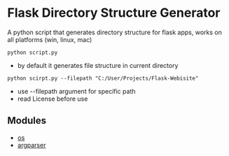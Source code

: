 # Flask Directory Structure Generator

A python script that generates directory structure for flask apps, works on all platforms (win, linux, mac)

```
python script.py
```

- by default it generates file structure in current directory

```
python scirpt.py --filepath "C:/User/Projects/Flask-Webisite"
```

- use --filepath argument for specific path
- read License before use

## Modules

- [os]("https://docs.python.org/3/library/os.html")
- [argparser]("https://docs.python.org/3/library/argparse.html")
